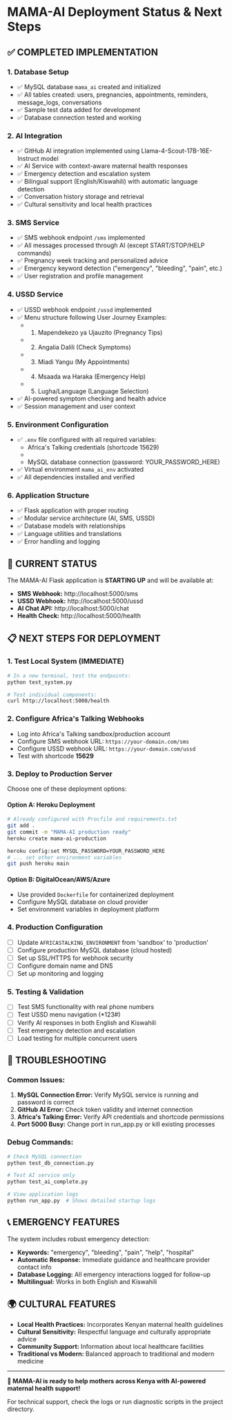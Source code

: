 # MAMA-AI Deployment Status & Next Steps

## ✅ COMPLETED IMPLEMENTATION

### 1. Database Setup
- ✅ MySQL database `mama_ai` created and initialized
- ✅ All tables created: users, pregnancies, appointments, reminders, message_logs, conversations
- ✅ Sample test data added for development
- ✅ Database connection tested and working

### 2. AI Integration
- ✅ GitHub AI integration implemented using Llama-4-Scout-17B-16E-Instruct model
- ✅ AI Service with context-aware maternal health responses
- ✅ Emergency detection and escalation system
- ✅ Bilingual support (English/Kiswahili) with automatic language detection
- ✅ Conversation history storage and retrieval
- ✅ Cultural sensitivity and local health practices

### 3. SMS Service
- ✅ SMS webhook endpoint `/sms` implemented
- ✅ All messages processed through AI (except START/STOP/HELP commands)
- ✅ Pregnancy week tracking and personalized advice
- ✅ Emergency keyword detection ("emergency", "bleeding", "pain", etc.)
- ✅ User registration and profile management

### 4. USSD Service  
- ✅ USSD webhook endpoint `/ussd` implemented
- ✅ Menu structure following User Journey Examples:
  - 1. Mapendekezo ya Ujauzito (Pregnancy Tips)
  - 2. Angalia Dalili (Check Symptoms)  
  - 3. Miadi Yangu (My Appointments)
  - 4. Msaada wa Haraka (Emergency Help)
  - 5. Lugha/Language (Language Selection)
- ✅ AI-powered symptom checking and health advice
- ✅ Session management and user context

### 5. Environment Configuration
- ✅ `.env` file configured with all required variables:
  - Africa's Talking credentials (shortcode 15629)
  - 
  - MySQL database connection (password: YOUR_PASSWORD_HERE)
- ✅ Virtual environment `mama_ai_env` activated
- ✅ All dependencies installed and verified

### 6. Application Structure
- ✅ Flask application with proper routing
- ✅ Modular service architecture (AI, SMS, USSD)
- ✅ Database models with relationships
- ✅ Language utilities and translations
- ✅ Error handling and logging

## 🚀 CURRENT STATUS

The MAMA-AI Flask application is **STARTING UP** and will be available at:
- **SMS Webhook:** http://localhost:5000/sms
- **USSD Webhook:** http://localhost:5000/ussd  
- **AI Chat API:** http://localhost:5000/chat
- **Health Check:** http://localhost:5000/health

## 📋 NEXT STEPS FOR DEPLOYMENT

### 1. Test Local System (IMMEDIATE)
```bash
# In a new terminal, test the endpoints:
python test_system.py

# Test individual components:
curl http://localhost:5000/health
```

### 2. Configure Africa's Talking Webhooks
- Log into Africa's Talking sandbox/production account
- Configure SMS webhook URL: `https://your-domain.com/sms`
- Configure USSD webhook URL: `https://your-domain.com/ussd`
- Test with shortcode **15629**

### 3. Deploy to Production Server
Choose one of these deployment options:

#### Option A: Heroku Deployment
```bash
# Already configured with Procfile and requirements.txt
git add .
git commit -m "MAMA-AI production ready"
heroku create mama-ai-production

heroku config:set MYSQL_PASSWORD=YOUR_PASSWORD_HERE
# ... set other environment variables
git push heroku main
```

#### Option B: DigitalOcean/AWS/Azure
- Use provided `Dockerfile` for containerized deployment
- Configure MySQL database on cloud provider
- Set environment variables in deployment platform

### 4. Production Configuration
- [ ] Update `AFRICASTALKING_ENVIRONMENT` from 'sandbox' to 'production'
- [ ] Configure production MySQL database (cloud hosted)
- [ ] Set up SSL/HTTPS for webhook security
- [ ] Configure domain name and DNS
- [ ] Set up monitoring and logging

### 5. Testing & Validation
- [ ] Test SMS functionality with real phone numbers
- [ ] Test USSD menu navigation (*123#)
- [ ] Verify AI responses in both English and Kiswahili
- [ ] Test emergency detection and escalation
- [ ] Load testing for multiple concurrent users

## 🔧 TROUBLESHOOTING

### Common Issues:
1. **MySQL Connection Error:** Verify MySQL service is running and password is correct
2. **GitHub AI Error:** Check token validity and internet connection
3. **Africa's Talking Error:** Verify API credentials and shortcode permissions
4. **Port 5000 Busy:** Change port in run_app.py or kill existing processes

### Debug Commands:
```bash
# Check MySQL connection
python test_db_connection.py

# Test AI service only  
python test_ai_complete.py

# View application logs
python run_app.py  # Shows detailed startup logs
```

## 📞 EMERGENCY FEATURES

The system includes robust emergency detection:
- **Keywords:** "emergency", "bleeding", "pain", "help", "hospital"
- **Automatic Response:** Immediate guidance and healthcare provider contact info
- **Database Logging:** All emergency interactions logged for follow-up
- **Multilingual:** Works in both English and Kiswahili

## 🌍 CULTURAL FEATURES

- **Local Health Practices:** Incorporates Kenyan maternal health guidelines
- **Cultural Sensitivity:** Respectful language and culturally appropriate advice
- **Community Support:** Information about local healthcare facilities
- **Traditional vs Modern:** Balanced approach to traditional and modern medicine

---

**🎉 MAMA-AI is ready to help mothers across Kenya with AI-powered maternal health support!**

For technical support, check the logs or run diagnostic scripts in the project directory.
